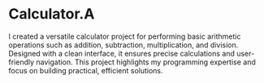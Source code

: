# Calculator.A
I created a versatile calculator project for performing basic arithmetic operations such as addition, subtraction, multiplication, and division. Designed with a clean interface, it ensures precise calculations and user-friendly navigation. This project highlights my programming expertise and focus on building practical, efficient solutions.
